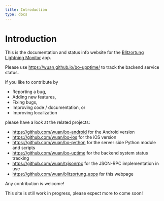 ```yaml
---
title: Introduction
type: docs
---
```


# Introduction

This is the documentation and status info website for the [Blitzortung Lightning Monitor](https://play.google.com/store/apps/details?id=org.blitzortung.android.app) app.

Please use https://wuan.github.io/bo-upptime/ to track the backend service status.

If you like to contribute by

  * Reporting a bug,
  * Adding new features,
  * Fixing bugs,
  * Improving code / documentation, or 
  * Improving localization

please have a look at the related projects:

  * https://github.com/wuan/bo-android for the Android version
  * https://github.com/wuan/bo-ios for the iOS version
  * https://github.com/wuan/bo-python for the server side Python module and scripts
  * https://github.com/wuan/bo-uptime for the backend system status tracking
  * https://github.com/wuan/txjsonrpc for the JSON-RPC implementation in use
  * https://github.com/wuan/blitzortung_apps for this webpage


Any contribution is welcome!

This site is still work in progress, please expect more to come soon!
